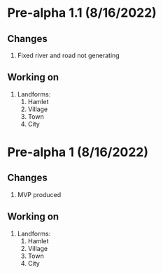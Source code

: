 # Pre-alpha 1.1 (8/16/2022)
## Changes
1. Fixed river and road not generating
## Working on
1. Landforms:
    1. Hamlet
    2. Village
    3. Town
    4. City

# Pre-alpha 1 (8/16/2022)
## Changes
1. MVP produced
## Working on
1. Landforms:
    1. Hamlet
    2. Village
    3. Town
    4. City